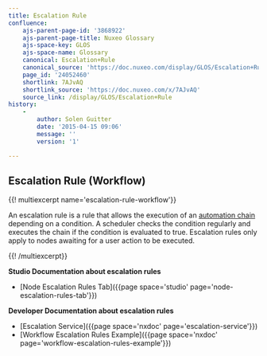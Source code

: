 ```yaml
---
title: Escalation Rule
confluence:
    ajs-parent-page-id: '3868922'
    ajs-parent-page-title: Nuxeo Glossary
    ajs-space-key: GLOS
    ajs-space-name: Glossary
    canonical: Escalation+Rule
    canonical_source: 'https://doc.nuxeo.com/display/GLOS/Escalation+Rule'
    page_id: '24052460'
    shortlink: 7AJvAQ
    shortlink_source: 'https://doc.nuxeo.com/x/7AJvAQ'
    source_link: /display/GLOS/Escalation+Rule
history:
    - 
        author: Solen Guitter
        date: '2015-04-15 09:06'
        message: ''
        version: '1'

---
```

## Escalation Rule (Workflow)

{{! multiexcerpt name='escalation-rule-workflow'}}

An escalation rule is a rule that allows the execution of an [automation chain](http://doc.nuxeo.com/display/NXDOC/Content+Automation+Concepts) depending on a condition. A scheduler checks the condition regularly and executes the chain if the condition is evaluated to true. Escalation rules only apply to nodes awaiting for a user action to be executed.

{{! /multiexcerpt}}

**Studio Documentation about escalation rules**

*   [Node Escalation Rules Tab]({{page space='studio' page='node-escalation-rules-tab'}})

**Developer Documentation about escalation rules**

*   [Escalation Service]({{page space='nxdoc' page='escalation-service'}})
*   [Workflow Escalation Rules Example]({{page space='nxdoc' page='workflow-escalation-rules-example'}})